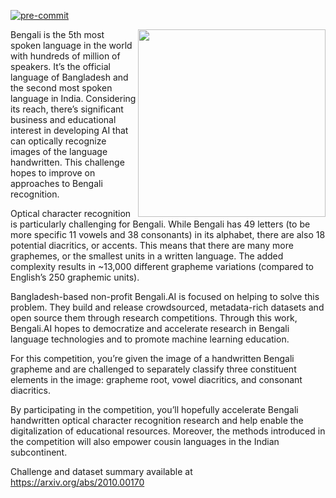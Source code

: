 [![pre-commit](https://img.shields.io/badge/pre--commit-enabled-brightgreen?logo=pre-commit&logoColor=white)](https://github.com/pre-commit/pre-commit)

<a target="_blank" href="/"><img width="300" align="right" src="https://www.googleapis.com/download/storage/v1/b/kaggle-user-content/o/inbox%2F1095143%2Fa9a48686e3f385d9456b59bf2035594c%2Fdesc.png?generation=1576531903599785&alt=media"></a>
<p>Bengali is the 5th most spoken language in the world with hundreds of million of speakers. It’s the official language of Bangladesh and the second most spoken language in India. Considering its reach, there’s significant business and educational interest in developing AI that can optically recognize images of the language handwritten. This challenge hopes to improve on approaches to Bengali recognition.</p>
<p>Optical character recognition is particularly challenging for Bengali. While Bengali has 49 letters (to be more specific 11 vowels and 38 consonants) in its alphabet, there are also 18 potential diacritics, or accents. This means that there are many more graphemes, or the smallest units in a written language. The added complexity results in ~13,000 different grapheme variations (compared to English’s 250 graphemic units).

Bangladesh-based non-profit Bengali.AI is focused on helping to solve this problem. They build and release crowdsourced, metadata-rich datasets and open source them through research competitions. Through this work, Bengali.AI hopes to democratize and accelerate research in Bengali language technologies and to promote machine learning education.

For this competition, you’re given the image of a handwritten Bengali grapheme and are challenged to separately classify three constituent elements in the image: grapheme root, vowel diacritics, and consonant diacritics.

By participating in the competition, you’ll hopefully accelerate Bengali handwritten optical character recognition research and help enable the digitalization of educational resources. Moreover, the methods introduced in the competition will also empower cousin languages in the Indian subcontinent.</p>

Challenge and dataset summary available at https://arxiv.org/abs/2010.00170
